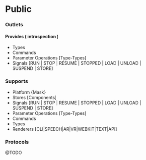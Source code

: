 # Public

### Outlets

#### Provides ( introspection )

- Types 
- Commands 
- Parameter Operations [Type-Types]
- Signals [RUN | STOP | RESUME | STOPPED | LOAD | UNLOAD | SUSPEND | STORE]

### Supports

- Platform {Mask}
- Stores [Components]
- Signals [RUN | STOP | RESUME | STOPPED | LOAD | UNLOAD | SUSPEND | STORE]
- Parameter Operations [Type-Types]
- Commands
- Types
- Renderers [CLI|SPEECH|AR|VR|WEBKIT|TEXT|API]

### Protocols

@TODO
